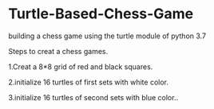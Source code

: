 # Turtle-Based-Chess-Game
building a chess game using the turtle module of python 3.7


Steps to creat a chess games.

1.Creat a 8*8 grid of red and black squares.

2.initialize 16 turtles of first sets with white color.

3.initialize 16 turtles of second sets with blue color..

